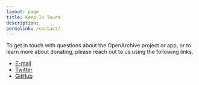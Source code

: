```yaml
---
layout: page
title: Keep In Touch
description: 
permalink: /contact/
---
```

<p>To get in touch with questions about the OpenArchive project or app, or to learn more about donating, please reach out to us using the following links.</p>
<ul id="contact-links">
<li><a target="_blank" href="info@open-archive.org"><i class="fa fa-envelope-o fa-fw"></i> <span class="network-name">E-mail</span></a></li>
<li><a href="https://twitter.com/open_archive"><i class="fa fa-twitter fa-fw"></i> <span class="network-name">Twitter</span></a></li>
<li><a href="https://github.com/openarchive"><i class="fa fa-github fa-fw"></i> <span class="network-name">GitHub</span></a></li>
  </ul>


